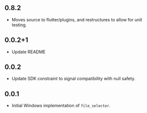 ## 0.8.2

* Moves source to flutter/plugins, and restructures to allow for unit testing.

## 0.0.2+1

* Update README

## 0.0.2

* Update SDK constraint to signal compatibility with null safety.

## 0.0.1

* Initial Windows implementation of `file_selector`.

